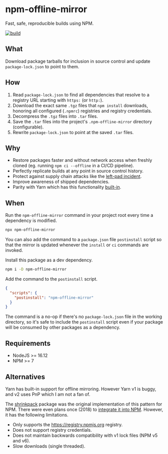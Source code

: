 # npm-offline-mirror

Fast, safe, reproducible builds using NPM.

[![build](https://github.com/Shakeskeyboarde/npm-offline-mirror/actions/workflows/build.yml/badge.svg)](https://github.com/Shakeskeyboarde/npm-offline-mirror/actions/workflows/build.yml)

## What

Download package tarballs for inclusion in source control and update `package-lock.json` to point to them.

## How

1. Read `package-lock.json` to find all dependencies that resolve to a registry URL starting with `https:` (or `http:`).
2. Download the exact same `.tgz` files that `npm install` downloads, honoring all configured (`.npmrc`) registries and registry credentials.
3. Decompress the `.tgz` files into `.tar` files.
4. Save the `.tar` files into the project's `.npm-offline-mirror` directory (configurable).
5. Rewrite `package-lock.json` to point at the saved `.tar` files.

## Why

- Restore packages faster and without network access when freshly cloned (eg. running `npm ci --offline` in a CI/CD pipeline).
- Perfectly replicate builds at any point in source control history.
- Protect against supply chain attacks like the [left-pad incident](https://blog.npmjs.org/post/141577284765/kik-left-pad-and-npm).
- Improve awareness of shipped dependencies.
- Parity with Yarn which has this functionality [built-in](https://classic.yarnpkg.com/blog/2016/11/24/offline-mirror/).

## When

Run the `npm-offline-mirror` command in your project root every time a dependency is modified.

```sh
npx npm-offline-mirror
```

You can also add the command to a `package.json` file `postinstall` script so that the mirror is updated whenever the `install` or `ci` commands are invoked.

Install this package as a dev dependency.

```sh
npm i -D npm-offline-mirror
```

Add the command to the `postinstall` script.

```json
{
  "scripts": {
    "postinstall": "npm-offline-mirror"
  }
}
```

The command is a no-op if there's no `package-lock.json` file in the working directory, so it's safe to include the `postinstall` script even if your package will be consumed by other packages as a dependency.

## Requirements

- NodeJS >= 16.12
- NPM >= 7

## Alternatives

Yarn has built-in support for offline mirroring. However Yarn v1 is buggy, and v2 uses PnP which I am not a fan of.

The [shrinkpack](https://www.npmjs.com/package/shrinkpack) package was the original implementation of this pattern for NPM. There were even plans once (2018) to [integrate it into NPM](https://blog.npmjs.org/post/173239798780/beyond-npm6-the-future-of-the-npm-cli.html). However, it has the following limitations.

- Only supports the https://registry.npmjs.org registry.
- Does not support registry credentials.
- Does not maintain backwards compatibility with v1 lock files (NPM v5 and v6).
- Slow downloads (single threaded).
